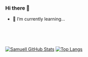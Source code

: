 ### Hi there 👋
- :pencil: I’m currently learning...
<br>
<br>
<br>

[![Samuell GitHub Stats](https://github-readme-stats.vercel.app/api?username=samuelltorres)](https://github.com/anuraghazra/github-readme-stats)
[![Top Langs](https://github-readme-stats.vercel.app/api/top-langs/?username=samuelltorres)](https://github.com/anuraghazra/github-readme-stats)
